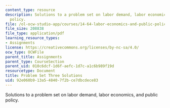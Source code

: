 ```yaml
---
content_type: resource
description: Solutions to a problem set on labor demand, labor economics,  and public
  policy.
file: /ol-ocw-studio-app/courses/14-64-labor-economics-and-public-policy-fall-2009/92e060b913a548407f2bce7dbcdece83_MIT14_64F09_ps3_sol.pdf
file_size: 208838
file_type: application/pdf
learning_resource_types:
- Assignments
license: https://creativecommons.org/licenses/by-nc-sa/4.0/
ocw_type: OCWFile
parent_title: Assignments
parent_type: CourseSection
parent_uid: 010c6dcf-1d6f-aefc-1d7c-a1c6b989f19d
resourcetype: Document
title: Problem Set Three Solutions
uid: 92e060b9-13a5-4840-7f2b-ce7dbcdece83
---
```

Solutions to a problem set on labor demand, labor economics,  and public policy.